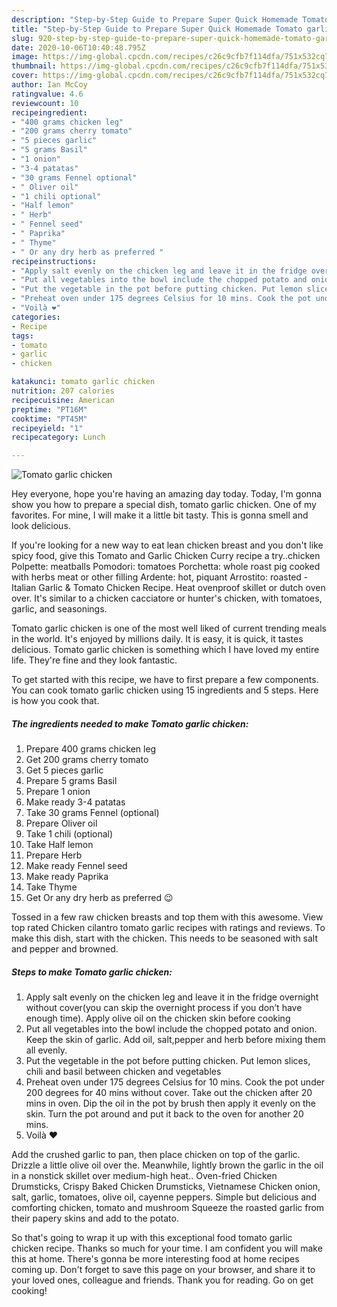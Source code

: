 ```yaml
---
description: "Step-by-Step Guide to Prepare Super Quick Homemade Tomato garlic chicken"
title: "Step-by-Step Guide to Prepare Super Quick Homemade Tomato garlic chicken"
slug: 920-step-by-step-guide-to-prepare-super-quick-homemade-tomato-garlic-chicken
date: 2020-10-06T10:40:48.795Z
image: https://img-global.cpcdn.com/recipes/c26c9cfb7f114dfa/751x532cq70/tomato-garlic-chicken-recipe-main-photo.jpg
thumbnail: https://img-global.cpcdn.com/recipes/c26c9cfb7f114dfa/751x532cq70/tomato-garlic-chicken-recipe-main-photo.jpg
cover: https://img-global.cpcdn.com/recipes/c26c9cfb7f114dfa/751x532cq70/tomato-garlic-chicken-recipe-main-photo.jpg
author: Ian McCoy
ratingvalue: 4.6
reviewcount: 10
recipeingredient:
- "400 grams chicken leg"
- "200 grams cherry tomato"
- "5 pieces garlic"
- "5 grams Basil"
- "1 onion"
- "3-4 patatas"
- "30 grams Fennel optional"
- " Oliver oil"
- "1 chili optional"
- "Half lemon"
- " Herb"
- " Fennel seed"
- " Paprika"
- " Thyme"
- " Or any dry herb as preferred "
recipeinstructions:
- "Apply salt evenly on the chicken leg and leave it in the fridge overnight without cover(you can skip the overnight process if you don’t have enough time). Apply olive oil on the chicken skin before cooking"
- "Put all vegetables into the bowl include the chopped potato and onion. Keep the skin of garlic. Add oil, salt,pepper and herb before mixing them all evenly."
- "Put the vegetable in the pot before putting chicken. Put lemon slices, chili and basil between chicken and vegetables"
- "Preheat oven under 175 degrees Celsius for 10 mins. Cook the pot under 200 degrees for 40 mins without cover. Take out the chicken after 20 mins in oven. Dip the oil in the pot by brush then apply it evenly on the skin. Turn the pot around and put it back to the oven for another 20 mins."
- "Voilà ❤️"
categories:
- Recipe
tags:
- tomato
- garlic
- chicken

katakunci: tomato garlic chicken 
nutrition: 207 calories
recipecuisine: American
preptime: "PT16M"
cooktime: "PT45M"
recipeyield: "1"
recipecategory: Lunch

---
```



![Tomato garlic chicken](https://img-global.cpcdn.com/recipes/c26c9cfb7f114dfa/751x532cq70/tomato-garlic-chicken-recipe-main-photo.jpg)

Hey everyone, hope you're having an amazing day today. Today, I'm gonna show you how to prepare a special dish, tomato garlic chicken. One of my favorites. For mine, I will make it a little bit tasty. This is gonna smell and look delicious.

If you&#39;re looking for a new way to eat lean chicken breast and you don&#39;t like spicy food, give this Tomato and Garlic Chicken Curry recipe a try..chicken Polpette: meatballs Pomodori: tomatoes Porchetta: whole roast pig cooked with herbs meat or other filling Ardente: hot, piquant Arrostito: roasted - Italian Garlic &amp; Tomato Chicken Recipe. Heat ovenproof skillet or dutch oven over. It&#39;s similar to a chicken cacciatore or hunter&#39;s chicken, with tomatoes, garlic, and seasonings.

Tomato garlic chicken is one of the most well liked of current trending meals in the world. It's enjoyed by millions daily. It is easy, it is quick, it tastes delicious. Tomato garlic chicken is something which I have loved my entire life. They're fine and they look fantastic.


To get started with this recipe, we have to first prepare a few components. You can cook tomato garlic chicken using 15 ingredients and 5 steps. Here is how you cook that.

<!--inarticleads1-->

##### The ingredients needed to make Tomato garlic chicken:

1. Prepare 400 grams chicken leg
1. Get 200 grams cherry tomato
1. Get 5 pieces garlic
1. Prepare 5 grams Basil
1. Prepare 1 onion
1. Make ready 3-4 patatas
1. Take 30 grams Fennel (optional)
1. Prepare  Oliver oil
1. Take 1 chili (optional)
1. Take Half lemon
1. Prepare  Herb
1. Make ready  Fennel seed
1. Make ready  Paprika
1. Take  Thyme
1. Get  Or any dry herb as preferred 😉


Tossed in a few raw chicken breasts and top them with this awesome. View top rated Chicken cilantro tomato garlic recipes with ratings and reviews. To make this dish, start with the chicken. This needs to be seasoned with salt and pepper and browned. 

<!--inarticleads2-->

##### Steps to make Tomato garlic chicken:

1. Apply salt evenly on the chicken leg and leave it in the fridge overnight without cover(you can skip the overnight process if you don’t have enough time). Apply olive oil on the chicken skin before cooking
1. Put all vegetables into the bowl include the chopped potato and onion. Keep the skin of garlic. Add oil, salt,pepper and herb before mixing them all evenly.
1. Put the vegetable in the pot before putting chicken. Put lemon slices, chili and basil between chicken and vegetables
1. Preheat oven under 175 degrees Celsius for 10 mins. Cook the pot under 200 degrees for 40 mins without cover. Take out the chicken after 20 mins in oven. Dip the oil in the pot by brush then apply it evenly on the skin. Turn the pot around and put it back to the oven for another 20 mins.
1. Voilà ❤️


Add the crushed garlic to pan, then place chicken on top of the garlic. Drizzle a little olive oil over the. Meanwhile, lightly brown the garlic in the oil in a nonstick skillet over medium-high heat.. Oven-fried Chicken Drumsticks, Crispy Baked Chicken Drumsticks, Vietnamese Chicken onion, salt, garlic, tomatoes, olive oil, cayenne peppers. Simple but delicious and comforting chicken, tomato and mushroom Squeeze the roasted garlic from their papery skins and add to the potato. 

So that's going to wrap it up with this exceptional food tomato garlic chicken recipe. Thanks so much for your time. I am confident you will make this at home. There's gonna be more interesting food at home recipes coming up. Don't forget to save this page on your browser, and share it to your loved ones, colleague and friends. Thank you for reading. Go on get cooking!
